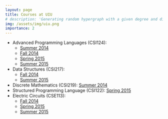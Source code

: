 ```yaml
---
layout: page
title: Courses at UIU
# description: 'Generating random hypergraph with a given degree and dimension contraints'
img: /assets/img/uiu.png
importance: 2
---
```

<ul class="list-group">
    <li class="list-group-item list-group-item-action list-group-item-secondary">Advanced Programming Languages (CSI124): 
        <ul>
            <li> <a href="https://drive.google.com/file/d/0B_vV1Xwwq8rlRUVjTWdMX3lGVHc/view?usp=sharing">Summer 2014</a> </li>
            <li> <a href="https://drive.google.com/file/d/0B_vV1Xwwq8rlSnQ1VEpfNHVOR2M/view?usp=sharing">Fall 2014</a> </li> 
            <li> <a href="https://drive.google.com/file/d/0B_vV1Xwwq8rldUpZalFRYUJrRlE/view?usp=sharing">Spring 2015 </a> </li> 
            <li> <a href="https://drive.google.com/file/d/0B_vV1Xwwq8rlV1pqMzRZYV9CZFk/view?usp=sharing">Summer 2015</a> </li>
        </ul> 
    </li>
    <li class="list-group-item list-group-item-action list-group-item-secondary">Data Structures (CSI217): 
        <ul>
            <li> <a href="https://drive.google.com/file/d/0B_vV1Xwwq8rlZ1V2cjE5QUFqdXc/view?usp=sharing">Fall 2014</a> </li> 
            <li> <a href="https://drive.google.com/file/d/0B_vV1Xwwq8rlRVF1VjFyNjRrOUE/view?usp=sharing">Summer 2015</a> </li>
        </ul>
    </li>
    <li class="list-group-item list-group-item-action list-group-item-secondary">Discrete Mathematics (CSI219): <a href="https://drive.google.com/file/d/0B_vV1Xwwq8rlb0FFVW5ManRiekU/view?usp=sharing">Summer 2014 </a> </li>
    <li class="list-group-item list-group-item-action list-group-item-secondary"> Structured Programming Language (CSI122): <a href="https://drive.google.com/file/d/0B_vV1Xwwq8rlOTNKcncxeHdnVVk/view?usp=sharing">Spring 2015 </a>  </li>
    <li class="list-group-item list-group-item-action list-group-item-secondary">Electric Circuits (CSE113): 
        <ul> 
            <li> <a href="https://drive.google.com/file/d/0B_vV1Xwwq8rleFlvcUVBZU90LVU/view?usp=sharing">Fall 2014</a> </li> 
            <li> <a href="https://drive.google.com/file/d/0B_vV1Xwwq8rlRl92UVB2bVZRQ00/view?usp=sharing">Spring 2015 </a> </li> 
            <li> <a href="https://drive.google.com/file/d/0B_vV1Xwwq8rlYlN3NGNzUWFXWkU/view?usp=sharing">Summer 2015</a> </li>
        </ul> 
    </li>
</ul>